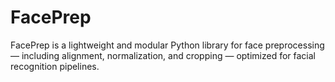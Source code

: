 # FacePrep
FacePrep is a lightweight and modular Python library for face preprocessing — including alignment, normalization, and cropping — optimized for facial recognition pipelines.
